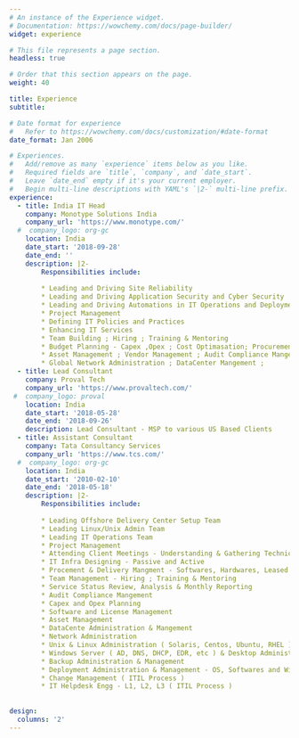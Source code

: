 ```yaml
---
# An instance of the Experience widget.
# Documentation: https://wowchemy.com/docs/page-builder/
widget: experience

# This file represents a page section.
headless: true

# Order that this section appears on the page.
weight: 40

title: Experience
subtitle:

# Date format for experience
#   Refer to https://wowchemy.com/docs/customization/#date-format
date_format: Jan 2006

# Experiences.
#   Add/remove as many `experience` items below as you like.
#   Required fields are `title`, `company`, and `date_start`.
#   Leave `date_end` empty if it's your current employer.
#   Begin multi-line descriptions with YAML's `|2-` multi-line prefix.
experience:
  - title: India IT Head
    company: Monotype Solutions India
    company_url: 'https://www.monotype.com/'
  #  company_logo: org-gc
    location: India
    date_start: '2018-09-28'
    date_end: ''
    description: |2-
        Responsibilities include:
        
        * Leading and Driving Site Reliability
        * Leading and Driving Application Security and Cyber Security
        * Leading and Driving Automations in IT Operations and Deployments
        * Project Management 
        * Defining IT Policies and Practices
        * Enhancing IT Services
        * Team Building ; Hiring ; Training & Mentoring
        * Budget Planning - Capex ,Opex ; Cost Optimasation; Procurement - Softwares, High End Hardwares, Lease Lines, etc
        * Asset Management ; Vendor Management ; Audit Compliance Mangement ; 
        * Global Network Administration ; DataCenter Mangement ; 
  - title: Lead Consultant
    company: Proval Tech
    company_url: 'https://www.provaltech.com/'
 #  company_logo: proval
    location: India
    date_start: '2018-05-28'
    date_end: '2018-09-26'
    description: Lead Consultant - MSP to various US Based Clients
  - title: Assistant Consultant
    company: Tata Consultancy Services
    company_url: 'https://www.tcs.com/'
  #  company_logo: org-gc
    location: India
    date_start: '2010-02-10'
    date_end: '2018-05-18'
    description: |2-
        Responsibilities include:
        
        * Leading Offshore Delivery Center Setup Team
        * Leading Linux/Unix Admin Team
        * Leading IT Operations Team
        * Project Management
        * Attending Client Meetings - Understanding & Gathering Technical and Security requirements 
        * IT Infra Designing - Passive and Active
        * Procement & Delivery Mangment - Softwares, Hardwares, Leased Lines , etc  
        * Team Management - Hiring ; Training & Mentoring
        * Service Status Review, Analysis & Monthly Reporting
        * Audit Compliance Mangement
        * Capex and Opex Planning
        * Software and License Management
        * Asset Management
        * DataCente Administration & Mangement        
        * Network Administration 
        * Unix & Linux Administration ( Solaris, Centos, Ubuntu, RHEL )
        * Windows Server ( AD, DNS, DHCP, EDR, etc ) & Desktop Administration 
        * Backup Administration & Management
        * Deployment Administration & Management - OS, Softwares and Win Patches
        * Change Management ( ITIL Process )
        * IT Helpdesk Engg - L1, L2, L3 ( ITIL Process )
        
        
design:
  columns: '2'
---
```

